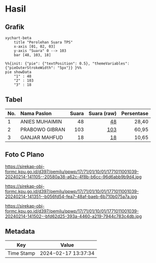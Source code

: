 # Hasil

## Grafik

```mermaid
xychart-beta
    title "Perolehan Suara TPS"
    x-axis [01, 02, 03]
    y-axis "Suara" 0 --> 103
    bar [48, 103, 18]
```

```mermaid
%%{init: {"pie": {"textPosition": 0.5}, "themeVariables": {"pieOuterStrokeWidth": "5px"}} }%%
pie showData
    "1" : 48
    "2" : 103
    "3" : 18
```

## Tabel

| No. | Nama Paslon    | Suara | Suara (raw) | Persentase |
|:--- |:-------------- | -----:| -----------:| ----------:|
| 1   | ANIES MUHAIMIN | 48    | [48][p-1]   | 28,40      |
| 2   | PRABOWO GIBRAN | 103   | [103][p-2]  | 60,95      |
| 3   | GANJAR MAHFUD  | 18    | [18][p-3]   | 10,65      |


[p-1]: https://github.com/gigit-pemilu/pemilu-2024-17-bengkulu/blob/main/pilpres/hitung-suara/sub/17-bengkulu/sub/71-kota-bengkulu/sub/01-selebar/sub/1001-pagar-dewa/sub/039-tps/sub/paslon-1.txt
[p-2]: https://github.com/gigit-pemilu/pemilu-2024-17-bengkulu/blob/main/pilpres/hitung-suara/sub/17-bengkulu/sub/71-kota-bengkulu/sub/01-selebar/sub/1001-pagar-dewa/sub/039-tps/sub/paslon-2.txt
[p-3]: https://github.com/gigit-pemilu/pemilu-2024-17-bengkulu/blob/main/pilpres/hitung-suara/sub/17-bengkulu/sub/71-kota-bengkulu/sub/01-selebar/sub/1001-pagar-dewa/sub/039-tps/sub/paslon-3.txt

## Foto C Plano

https://sirekap-obj-formc.kpu.go.id/d397/pemilu/ppwp/17/71/01/10/01/1771011001039-20240214-141105--20580a38-a62c-4f8b-b6cc-96d6abb9b9d4.jpg

https://sirekap-obj-formc.kpu.go.id/d397/pemilu/ppwp/17/71/01/10/01/1771011001039-20240214-141351--b056fd54-fea7-48af-baeb-6b710b075a7a.jpg

https://sirekap-obj-formc.kpu.go.id/d397/pemilu/ppwp/17/71/01/10/01/1771011001039-20240214-141502--bfd62d25-393a-4460-a219-7944c783c4db.jpg


## Metadata

| Key        | Value               |
| ---------- | ------------------- |
| Time Stamp | 2024-02-17 13:37:34 |



